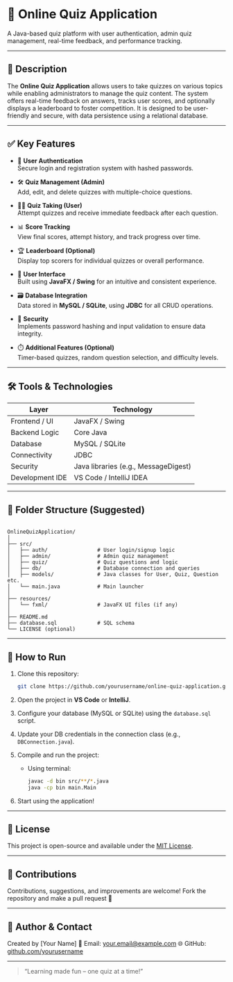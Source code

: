# 🧠 Online Quiz Application

A Java-based quiz platform with user authentication, admin quiz management, real-time feedback, and performance tracking.

---

## 📌 Description

The **Online Quiz Application** allows users to take quizzes on various topics while enabling administrators to manage the quiz content. The system offers real-time feedback on answers, tracks user scores, and optionally displays a leaderboard to foster competition. It is designed to be user-friendly and secure, with data persistence using a relational database.

---

## ✅ Key Features

- 🔐 **User Authentication**  
  Secure login and registration system with hashed passwords.

- 🛠️ **Quiz Management (Admin)**  
  Add, edit, and delete quizzes with multiple-choice questions.

- 🧑‍🎓 **Quiz Taking (User)**  
  Attempt quizzes and receive immediate feedback after each question.

- 📊 **Score Tracking**  
  View final scores, attempt history, and track progress over time.

- 🏆 **Leaderboard (Optional)**  
  Display top scorers for individual quizzes or overall performance.

- 🎨 **User Interface**  
  Built using **JavaFX / Swing** for an intuitive and consistent experience.

- 🗃️ **Database Integration**  
  Data stored in **MySQL / SQLite**, using **JDBC** for all CRUD operations.

- 🔐 **Security**  
  Implements password hashing and input validation to ensure data integrity.

- ⏱️ **Additional Features (Optional)**  
  Timer-based quizzes, random question selection, and difficulty levels.

---

## 🛠️ Tools & Technologies

| Layer            | Technology              |
|------------------|--------------------------|
| Frontend / UI    | JavaFX / Swing           |
| Backend Logic    | Core Java                |
| Database         | MySQL / SQLite           |
| Connectivity     | JDBC                     |
| Security         | Java libraries (e.g., MessageDigest) |
| Development IDE  | VS Code / IntelliJ IDEA  |

---

## 📁 Folder Structure (Suggested)

```

OnlineQuizApplication/
│
├── src/
│   ├── auth/                # User login/signup logic
│   ├── admin/               # Admin quiz management
│   ├── quiz/                # Quiz questions and logic
│   ├── db/                  # Database connection and queries
│   ├── models/              # Java classes for User, Quiz, Question etc.
│   └── main.java            # Main launcher
│
├── resources/
│   └── fxml/                # JavaFX UI files (if any)
│
├── README.md
├── database.sql             # SQL schema
└── LICENSE (optional)

````

---

## 🧪 How to Run

1. Clone this repository:
   ```bash
   git clone https://github.com/yourusername/online-quiz-application.git


2. Open the project in **VS Code** or **IntelliJ**.

3. Configure your database (MySQL or SQLite) using the `database.sql` script.

4. Update your DB credentials in the connection class (e.g., `DBConnection.java`).

5. Compile and run the project:

   * Using terminal:

     ```bash
     javac -d bin src/**/*.java
     java -cp bin main.Main
     ```

6. Start using the application!

---

## 📌 License

This project is open-source and available under the [MIT License](LICENSE).

---

## 🙌 Contributions

Contributions, suggestions, and improvements are welcome! Fork the repository and make a pull request 🚀

---

## 🔗 Author & Contact

Created by \[Your Name]
📧 Email: [your.email@example.com](mailto:your.email@example.com)
🌐 GitHub: [github.com/yourusername](https://github.com/yourusername)

---

> “Learning made fun – one quiz at a time!”

```

